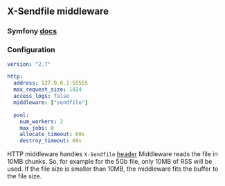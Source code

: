 ## X-Sendfile middleware

### Symfony [docs](https://symfony.com/doc/current/components/http_foundation.html#serving-files)

### Configuration

```yaml
version: "2.7"

http:
  address: 127.0.0.1:55555
  max_request_size: 1024
  access_logs: false
  middleware: ["sendfile"]

  pool:
    num_workers: 2
    max_jobs: 0
    allocate_timeout: 60s
    destroy_timeout: 60s
```

HTTP middleware handles `X-Sendfile` [header](https://github.com/roadrunner-server/roadrunner-plugins/issues/9)
Middleware reads the file in 10MB chunks. So, for example for the 5Gb file, only 10MB of RSS will be used. If the file size is smaller than 10MB, the middleware fits the buffer to the file size.

